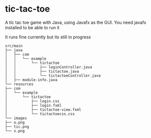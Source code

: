 # tic-tac-toe

A tic tac toe game with Java, using Javafx as the GUI. You need javafx installed to be able to run it

It runs fine currently but its still in progress


```
src/main
├── java
│   ├── com
│   │   └── example
│   │       └── tictactoe
│   │           ├── loginController.java
│   │           ├── tictactoe.java
│   │           └── tictactoeController.java
│   ├── module-info.java
└── resources
├── com
│   └── example
│       └── tictactoe
│           ├── login.css
│           ├── login.fxml
│           ├── tictactoe-view.fxml
│           └── tictactoecss.css
└── images
├── o.png
├── tic.png
└── x.png
```
